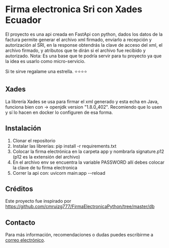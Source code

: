 # Firma electronica Sri con Xades Ecuador

El proyecto es una api creada en FastApi con python, dados los datos de la factura permite generar el archivo xml firmado, enviarlo a recepción y autorización al SRI, en la response obtendrás la clave de acceso del xml, el archivo firmado, y atributos que te dirán si el archivo fue recibido y autorizado. Nota: Es una base que te podría servir para tu proyecto ya que la idea es usarlo como micro-servicio.

Si te sirve regalame una estrella. ⭐️⭐️⭐️⭐️

## Xades
La librería Xades se usa para firmar el xml generado y esta echa en Java, funciona bien con -> openjdk version "1.8.0_402". Recomiendo que lo usen y sí lo hacen en docker lo configuren de esa forma.

## Instalación

1. Clonar el repositorio
2. Instalar las librerías: pip install -r requirements.txt
3. Colocar la firma electrónica en la carpeta app y nombrarla signature.p12 (p12 es la extensión del archivo)
4. En el archivo env se encuentra la variable PASSWORD allí debes colocar la clave de tu firma electronica
5. Correr la api con: uvicorn main:app --reload

## Créditos

Este proyecto fue inspirado por https://github.com/cmruizg777/FirmaElectronicaPython/tree/master/db

## Contacto

Para más información, recomendaciones o dudas puedes escribirme a [correo electrónico](mailto:omar.guanoluisa25@gmail.com).
